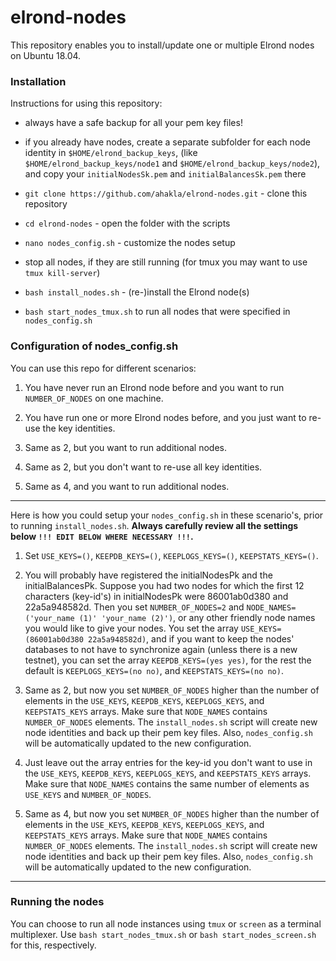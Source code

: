 # elrond-nodes

This repository enables you to install/update one or multiple Elrond nodes on Ubuntu 18.04.

### Installation

Instructions for using this repository:
 * always have a safe backup for all your pem key files!
 * if you already have nodes, create a separate subfolder for each node identity in `$HOME/elrond_backup_keys`,
(like `$HOME/elrond_backup_keys/node1` and `$HOME/elrond_backup_keys/node2`), and copy your `initialNodesSk.pem`
and `initialBalancesSk.pem` there

 * `git clone https://github.com/ahakla/elrond-nodes.git` - clone this repository
 * `cd elrond-nodes` - open the folder with the scripts
 * `nano nodes_config.sh` - customize the nodes setup
 * stop all nodes, if they are still running (for tmux you may want to use `tmux kill-server`)
 * `bash install_nodes.sh` - (re-)install the Elrond node(s)
 * `bash start_nodes_tmux.sh` to run all nodes that were specified in `nodes_config.sh`

### Configuration of nodes_config.sh

You can use this repo for different scenarios:

1. You have never run an Elrond node before and you want to run `NUMBER_OF_NODES` on one machine.

2. You have run one or more Elrond nodes before, and you just want to re-use the key identities.

3. Same as 2, but you want to run additional nodes.

4. Same as 2, but you don't want to re-use all key identities.

5. Same as 4, and you want to run additional nodes. 

----------------------------------------------------------

Here is how you could setup your `nodes_config.sh` in these scenario's, prior to running `install_nodes.sh`.
**Always carefully review all the settings below `!!! EDIT BELOW WHERE NECESSARY !!!`.**

1. Set `USE_KEYS=()`, `KEEPDB_KEYS=()`, `KEEPLOGS_KEYS=()`, `KEEPSTATS_KEYS=()`.

2. You will probably have registered the initialNodesPk and the initialBalancesPk. Suppose you had two nodes
for which the first 12 characters (key-id's) in initialNodesPk were 86001ab0d380 and 22a5a948582d. Then you set
`NUMBER_OF_NODES=2` and `NODE_NAMES=('your_name (1)' 'your_name (2)')`, or any other friendly node names you
would like to give your nodes. You set the array `USE_KEYS=(86001ab0d380 22a5a948582d)`, and if you want to keep
the nodes' databases to not have to synchronize again (unless there is a new testnet), you can set the array
`KEEPDB_KEYS=(yes yes)`, for the rest the default is `KEEPLOGS_KEYS=(no no)`, and `KEEPSTATS_KEYS=(no no)`.

3. Same as 2, but now you set `NUMBER_OF_NODES` higher than the number of elements in the `USE_KEYS`, `KEEPDB_KEYS`,
`KEEPLOGS_KEYS`, and `KEEPSTATS_KEYS` arrays. Make sure that `NODE_NAMES` contains `NUMBER_OF_NODES` elements.
The `install_nodes.sh` script will create new node identities and back up their pem key files.
Also, `nodes_config.sh` will be automatically updated to the new configuration.

4. Just leave out the array entries for the key-id you don't want to use in the `USE_KEYS`, `KEEPDB_KEYS`,
`KEEPLOGS_KEYS`, and `KEEPSTATS_KEYS` arrays. Make sure that `NODE_NAMES` contains the same number of elements
as `USE_KEYS` and `NUMBER_OF_NODES`.

5. Same as 4, but now you set `NUMBER_OF_NODES` higher than the number of elements in the `USE_KEYS`, `KEEPDB_KEYS`,
`KEEPLOGS_KEYS`, and `KEEPSTATS_KEYS` arrays. Make sure that `NODE_NAMES` contains `NUMBER_OF_NODES` elements.
The `install_nodes.sh` script will create new node identities and back up their pem key files.
Also, `nodes_config.sh` will be automatically updated to the new configuration.

----------------------------------------------------------

### Running the nodes

You can choose to run all node instances using `tmux` or `screen` as a terminal multiplexer.
Use `bash start_nodes_tmux.sh` or `bash start_nodes_screen.sh` for this, respectively.

